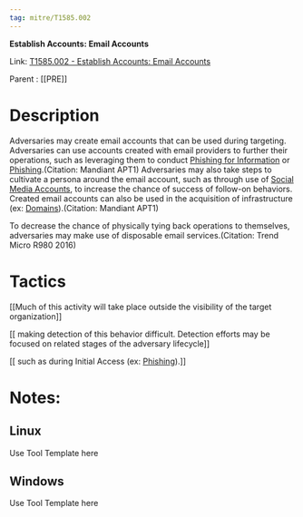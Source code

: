 ```yaml
---
tag: mitre/T1585.002
---
```


**Establish Accounts: Email Accounts**

Link: [T1585.002 - Establish Accounts: Email Accounts](https://attack.mitre.org/techniques/T1585/002)

Parent : [[PRE]]


# Description

Adversaries may create email accounts that can be used during targeting. Adversaries can use accounts created with email providers to further their operations, such as leveraging them to conduct [Phishing for Information](https://attack.mitre.org/techniques/T1598) or [Phishing](https://attack.mitre.org/techniques/T1566).(Citation: Mandiant APT1) Adversaries may also take steps to cultivate a persona around the email account, such as through use of [Social Media Accounts](https://attack.mitre.org/techniques/T1585/001), to increase the chance of success of follow-on behaviors. Created email accounts can also be used in the acquisition of infrastructure (ex: [Domains](https://attack.mitre.org/techniques/T1583/001)).(Citation: Mandiant APT1)

To decrease the chance of physically tying back operations to themselves, adversaries may make use of disposable email services.(Citation: Trend Micro R980 2016)

# Tactics


[[Much of this activity will take place outside the visibility of the target organization]]

[[ making detection of this behavior difficult. Detection efforts may be focused on related stages of the adversary lifecycle]]

[[ such as during Initial Access (ex: [Phishing](https://attack.mitre.org/techniques/T1566)).]]


# Notes:

## Linux

Use Tool Template here

## Windows

Use Tool Template here